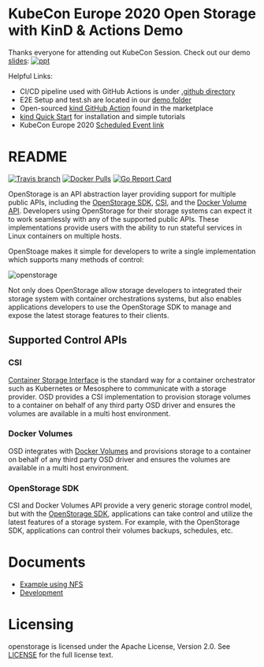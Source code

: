 
# KubeCon Europe 2020 Open Storage with KinD & Actions Demo
Thanks everyone for attending out KubeCon Session.
Check out our demo [slides](demo/Kind-ly_Validating_your_K8s_Apps_Automatically_per_PR.pdf):
[![ppt](demo/ppt-screenshot.png)](demo/Kind-ly_Validating_your_K8s_Apps_Automatically_per_PR.pdf)

Helpful Links:
- CI/CD pipeline used with GitHub Actions is under [.github directory](.github/workflows/kind-testing.yml)
- E2E Setup and test.sh are located in our [demo folder](demo/)
- Open-sourced [kind GitHub Action](https://github.com/marketplace/actions/kind-kubernetes-in-docker-action) found in the marketplace
- [kind Quick Start](https://kind.sigs.k8s.io/docs/user/quick-star) for installation and simple tutorials
- KubeCon Europe 2020 [Scheduled Event link](https://sched.co/Zele)

# README
[![Travis branch](https://img.shields.io/travis/libopenstorage/openstorage/master.svg)](https://travis-ci.org/libopenstorage/openstorage)
[![Docker Pulls](https://img.shields.io/docker/pulls/openstorage/osd.svg)](https://hub.docker.com/r/openstorage/osd)
[![Go Report Card](https://goreportcard.com/badge/github.com/libopenstorage/openstorage)](https://goreportcard.com/report/github.com/libopenstorage/openstorage)

OpenStorage is an API abstraction layer providing support for multiple public APIs, including the [OpenStorage SDK](https://libopenstorage.github.io), [CSI](https://github.com/container-storage-interface/spec), and the [Docker Volume API](https://docs.docker.com/engine/reference/api/docker_remote_api/). Developers using OpenStorage for their storage systems can expect it to work seamlessly with any of the supported public APIs. These implementations provide users with the ability to run stateful services in Linux containers on multiple hosts.

OpenStoage makes it simple for developers to write a single implementation which supports many methods of control:

![openstorage](docs/images/openstorage.png)

Not only does OpenStorage allow storage developers to integrated their storage system with container orchestrations systems,
but also enables applications developers to use the OpenStorage SDK to manage and expose the latest storage features to their
clients.

## Supported Control APIs

### CSI
[Container Storage Interface](https://github.com/container-storage-interface/spec) is the standard way for a container orchestrator such as Kubernetes or Mesosphere to communicate with a storage provider.  OSD provides a CSI implementation to provision storage volumes to a container on behalf of any third party OSD driver and ensures the volumes are available in a multi host environment.

### Docker Volumes
OSD integrates with [Docker Volumes](https://docs.docker.com/engine/extend/plugins_volume/) and provisions storage to a container on behalf of any third party OSD driver and ensures the volumes are available in a multi host environment.

### OpenStorage SDK
CSI and Docker Volumes API provide a very generic storage control model, but with the [OpenStorage SDK](https://libopenstorage.github.io), applications can take control and utilize the latest features of a storage system. For example, with the OpenStorage SDK, applications can control their volumes backups, schedules, etc.

# Documents

* [Example using NFS](docs/example-nfs.md)
* [Development](docs/development.md)

# Licensing
openstorage is licensed under the Apache License, Version 2.0.  See [LICENSE](https://github.com/pblcache/pblcache/blob/master/LICENSE) for the full license text.
